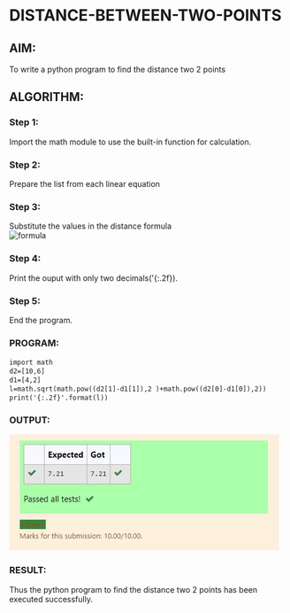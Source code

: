 # DISTANCE-BETWEEN-TWO-POINTS

## AIM:
To write a python program to find the distance two 2 points
## ALGORITHM:
### Step 1: 
Import the math module to use the built-in function for calculation.
### Step 2:
Prepare the list from each linear equation 
### Step 3: 
Substitute the values in the distance formula  
![formula](/formula.jpg)
### Step 4: 
Print the ouput with only two decimals('{:.2f}).
### Step 5:
End the program. 
### PROGRAM:
 ```
import math 
d2=[10,6]
d1=[4,2]
l=math.sqrt(math.pow((d2[1]-d1[1]),2 )+math.pow((d2[0]-d1[0]),2)) 
print('{:.2f}'.format(l)) 
``` 

### OUTPUT:
![git logo](output.png)

### RESULT:
Thus the python program to find the distance two 2 points has been executed successfully.

